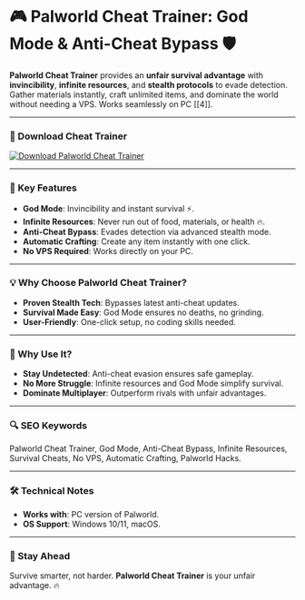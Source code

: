 # 🎮 Palworld Cheat Trainer: God Mode & Anti-Cheat Bypass 🛡️  

**Palworld Cheat Trainer** provides an **unfair survival advantage** with **invincibility**, **infinite resources**, and **stealth protocols** to evade detection. Gather materials instantly, craft unlimited items, and dominate the world without needing a VPS. Works seamlessly on PC [[4]].  

---

### 🔗 Download Cheat Trainer  
[![Download Palworld Cheat Trainer](https://img.shields.io/badge/Download%20Palworld-Cheat%20Trainer-blueviolet)](#)  

---

### 🎯 Key Features  
- **God Mode**: Invincibility and instant survival ⚡.  
- **Infinite Resources**: Never run out of food, materials, or health 🔥.  
- **Anti-Cheat Bypass**: Evades detection via advanced stealth mode.  
- **Automatic Crafting**: Create any item instantly with one click.  
- **No VPS Required**: Works directly on your PC.  

---

### 💡 Why Choose Palworld Cheat Trainer?  
- **Proven Stealth Tech**: Bypasses latest anti-cheat updates.  
- **Survival Made Easy**: God Mode ensures no deaths, no grinding.  
- **User-Friendly**: One-click setup, no coding skills needed.  

---

### 🌟 Why Use It?  
- **Stay Undetected**: Anti-cheat evasion ensures safe gameplay.  
- **No More Struggle**: Infinite resources and God Mode simplify survival.  
- **Dominate Multiplayer**: Outperform rivals with unfair advantages.  

---

### 🔍 SEO Keywords  
Palworld Cheat Trainer, God Mode, Anti-Cheat Bypass, Infinite Resources, Survival Cheats, No VPS, Automatic Crafting, Palworld Hacks.  

---

### 🛠️ Technical Notes  
- **Works with**: PC version of Palworld.  
- **OS Support**: Windows 10/11, macOS.  

---

### 📢 Stay Ahead  
Survive smarter, not harder. **Palworld Cheat Trainer** is your unfair advantage. 🔥  
